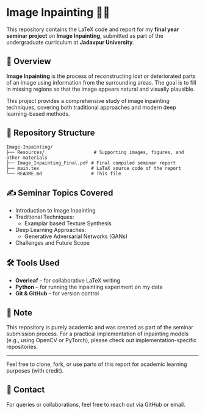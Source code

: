 # Image Inpainting 🎨🧠

This repository contains the LaTeX code and report for my **final year seminar project** on **Image Inpainting**, submitted as part of the undergraduate curriculum at **Jadavpur University**.

## 📄 Overview

**Image Inpainting** is the process of reconstructing lost or deteriorated parts of an image using information from the surrounding areas. The goal is to fill in missing regions so that the image appears natural and visually plausible.

This project provides a comprehensive study of image inpainting techniques, covering both traditional approaches and modern deep learning-based methods.

## 📁 Repository Structure

```
Image-Inpainting/
├── Resources/                  # Supporting images, figures, and other materials
├── Image_Inpainting_Final.pdf # Final compiled seminar report
├── main.tex                   # LaTeX source code of the report
└── README.md                  # This file
```

## ✍️ Seminar Topics Covered

- Introduction to Image Inpainting
- Traditional Techniques:
  - Examplar based Texture Synthesis
- Deep Learning Approaches:
  - Generative Adversarial Networks (GANs)
- Challenges and Future Scope

## 🛠️ Tools Used

- **Overleaf** – for collaborative LaTeX writing
- **Python** – for running the inpainting experiment on my data
- **Git & GitHub** – for version control

## 📌 Note

This repository is purely academic and was created as part of the seminar submission process. For a practical implementation of inpainting models (e.g., using OpenCV or PyTorch), please check out implementation-specific repositories.

---

Feel free to clone, fork, or use parts of this report for academic learning purposes (with credit).

## 📧 Contact

For queries or collaborations, feel free to reach out via GitHub or email.
